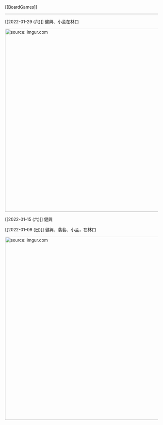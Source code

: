 [[BoardGames]]

---

[[2022-01-29 (六)]] 健興、小孟在林口

<a href="https://imgur.com/3QnuFLM"><img src="https://i.imgur.com/3QnuFLM.jpg" title="source: imgur.com" width="600px"/></a>

[[2022-01-15 (六)]] 健興

[[2022-01-09 (日)]] 健興、裴裴、小孟，在林口

<a href="https://imgur.com/UrjQxm9"><img src="https://i.imgur.com/UrjQxm9.jpg" title="source: imgur.com" width="600px" /></a>


